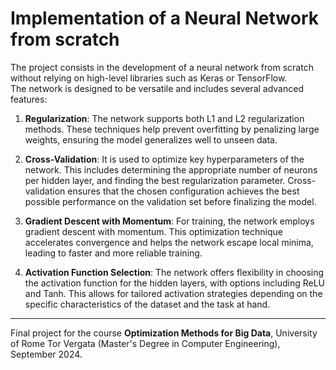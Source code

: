 # Implementation of a Neural Network from scratch

The project consists in the development of a neural network from scratch without relying on high-level libraries such as Keras or TensorFlow.    
The network is designed to be versatile and includes several advanced features:
1. **Regularization**: The network supports both L1 and L2 regularization methods. These techniques help prevent overfitting by penalizing large weights, ensuring the model generalizes well to unseen data.


2. **Cross-Validation**: It is used to optimize key hyperparameters of the network. This includes determining the appropriate number of neurons per hidden layer, and finding the best regularization parameter. Cross-validation ensures that the chosen configuration achieves the best possible performance on the validation set before finalizing the model.


3. **Gradient Descent with Momentum**: For training, the network employs gradient descent with momentum. This optimization technique accelerates convergence and helps the network escape local minima, leading to faster and more reliable training.


5. **Activation Function Selection**: The network offers flexibility in choosing the activation function for the hidden layers, with options including ReLU and Tanh. This allows for tailored activation strategies depending on the specific characteristics of the dataset and the task at hand.
---
Final project for the course **Optimization Methods for Big Data**, University of Rome Tor Vergata (Master's Degree in  Computer Engineering), September 2024.